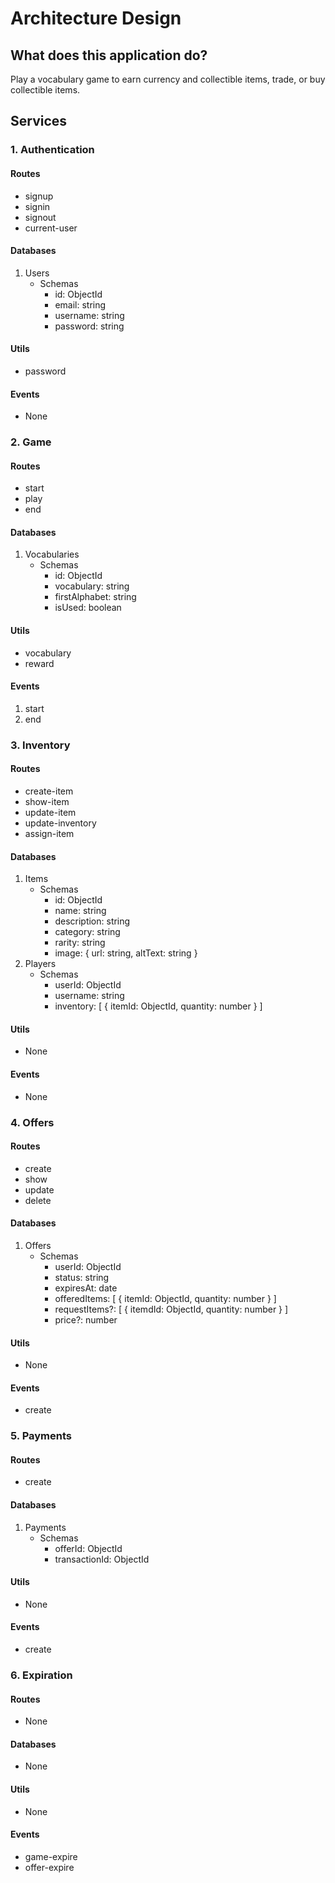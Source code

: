 # Architecture Design

## What does this application do?
Play a vocabulary game to earn currency and collectible items, trade, or buy collectible items.

## Services
### 1. Authentication
#### Routes
- signup
- signin
- signout
- current-user
#### Databases
1. Users
    - Schemas
        - id: ObjectId
        - email: string
        - username: string
        - password: string
#### Utils
- password
#### Events
- None

### 2. Game
#### Routes
- start
- play
- end
#### Databases
1. Vocabularies
    - Schemas
        - id: ObjectId
        - vocabulary: string
        - firstAlphabet: string
        - isUsed: boolean
#### Utils
- vocabulary
- reward
#### Events
1. start
2. end

### 3. Inventory
#### Routes
- create-item
- show-item
- update-item
- update-inventory
- assign-item
#### Databases
1. Items
    - Schemas
        - id: ObjectId
        - name: string
        - description: string
        - category: string
        - rarity: string
        - image: {
            url: string,
            altText: string
        }
2. Players
    - Schemas
        - userId: ObjectId
        - username: string
        - inventory: [
            {
                itemId: ObjectId,
                quantity: number
            }
        ]
#### Utils
- None
#### Events
- None

### 4. Offers
#### Routes
- create
- show
- update
- delete
#### Databases
1. Offers
    - Schemas
        - userId: ObjectId
        - status: string
        - expiresAt: date
        - offeredItems: [
            {
                itemId: ObjectId,
                quantity: number
            }
        ]
        - requestItems?: [
            {
                itemdId: ObjectId,
                quantity: number
            }
        ]
        - price?: number
#### Utils
- None
#### Events
- create

### 5. Payments
#### Routes
- create
#### Databases
1. Payments
    - Schemas
        - offerId: ObjectId
        - transactionId: ObjectId
#### Utils
- None
#### Events
- create

### 6. Expiration
#### Routes
- None
#### Databases
- None
#### Utils
- None
#### Events
- game-expire
- offer-expire
